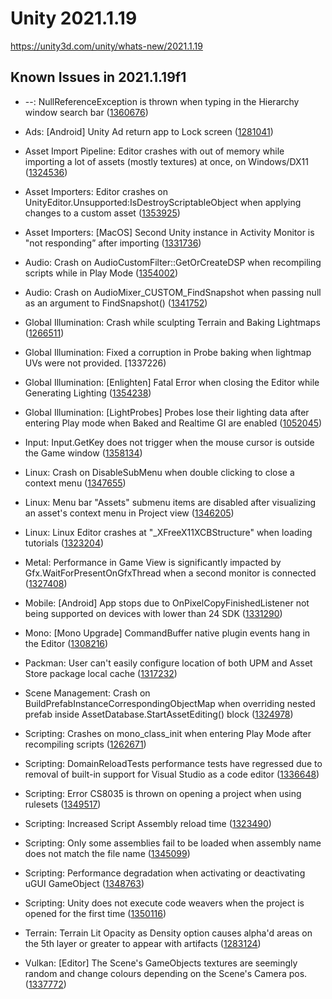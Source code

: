 # Unity 2021.1.19
https://unity3d.com/unity/whats-new/2021.1.19

## Known Issues in 2021.1.19f1

<ul>
<li><p>--: NullReferenceException is thrown when typing in the Hierarchy window search bar (<a href="https://issuetracker.unity3d.com/issues/nullreferenceexception-is-thrown-when-typing-in-the-hierarchy-window-search-bar">1360676</a>)</p></li>
<li><p>Ads: [Android] Unity Ad return app to Lock screen (<a href="https://issuetracker.unity3d.com/issues/android-unity-ad-return-app-to-lock-screen">1281041</a>)</p></li>
<li><p>Asset Import Pipeline: Editor crashes with out of memory while importing a lot of assets (mostly textures) at once, on Windows/DX11 (<a href="https://issuetracker.unity3d.com/issues/editor-crashes-with-system-out-of-memory-error-when-importing-size-heavy-textures">1324536</a>)</p></li>
<li><p>Asset Importers: Editor crashes on UnityEditor.Unsupported:IsDestroyScriptableObject when applying changes to a custom asset (<a href="https://issuetracker.unity3d.com/issues/editor-crashes-on-unityeditor-dot-unsupported-isdestroyscriptableobject-when-applying-changes-to-a-custom-asset">1353925</a>)</p></li>
<li><p>Asset Importers: [MacOS] Second Unity instance in Activity Monitor is "not responding” after importing (<a href="https://issuetracker.unity3d.com/issues/macos-second-unity-instance-in-activity-monitor-is-not-responding-after-importing">1331736</a>)</p></li>
<li><p>Audio: Crash on AudioCustomFilter::GetOrCreateDSP when recompiling scripts while in Play Mode (<a href="https://issuetracker.unity3d.com/issues/crash-on-audiocustomfilter-getorcreatedsp-when-recompiling-scripts-while-in-play-mode">1354002</a>)</p></li>
<li><p>Audio: Crash on AudioMixer_CUSTOM_FindSnapshot when passing null as an argument to FindSnapshot() (<a href="https://issuetracker.unity3d.com/issues/crash-on-audiomixer-custom-findsnapshot-when-passing-null-as-an-argument-to-findsnapshot">1341752</a>)</p></li>
<li><p>Global Illumination: Crash while sculpting Terrain and Baking Lightmaps (<a href="https://issuetracker.unity3d.com/issues/crash-while-sculpting-terrain">1266511</a>)</p></li>
<li><p>Global Illumination: Fixed a corruption in Probe baking when lightmap UVs were not provided. [1337226)</p></li>
<li><p>Global Illumination: [Enlighten] Fatal Error when closing the Editor while Generating Lighting (<a href="https://issuetracker.unity3d.com/issues/fatal-error-when-closing-the-editor-while-generating-lighting">1354238</a>)</p></li>
<li><p>Global Illumination: [LightProbes] Probes lose their lighting data after entering Play mode when Baked and Realtime GI are enabled (<a href="https://issuetracker.unity3d.com/issues/light-probes-lose-their-lighting-data-after-entering-play-mode-when-baked-and-realtime-gi-are-enabled">1052045</a>)</p></li>
<li><p>Input: Input.GetKey does not trigger when the mouse cursor is outside the Game window (<a href="https://issuetracker.unity3d.com/issues/input-dot-getkey-does-not-trigger-when-the-mouse-cursor-is-outside-the-game-window">1358134</a>)</p></li>
<li><p>Linux:  Crash on DisableSubMenu when double clicking to close a context menu (<a href="https://issuetracker.unity3d.com/issues/linux-crash-on-disablesubmenu-when-double-clicking-to-close-a-context-menu">1347655</a>)</p></li>
<li><p>Linux:  Menu bar "Assets" submenu items are disabled after visualizing an asset's context menu in Project view (<a href="https://issuetracker.unity3d.com/issues/menu-bar-assets-submenu-items-are-disabled-after-visualizing-ans-assets-context-menu-in-project-view">1346205</a>)</p></li>
<li><p>Linux: Linux Editor crashes at "_XFreeX11XCBStructure" when loading tutorials (<a href="https://issuetracker.unity3d.com/issues/linux-editor-crashes-at-xfreex11xcbstructure-when-loading-tutorials">1323204</a>)</p></li>
<li><p>Metal: Performance in Game View is significantly impacted by Gfx.WaitForPresentOnGfxThread when a second monitor is connected (<a href="https://issuetracker.unity3d.com/issues/performance-in-game-view-is-significantly-impacted-by-gfx-dot-waitforpresentongfxthread-when-a-second-monitor-is-connected">1327408</a>)</p></li>
<li><p>Mobile: [Android] App stops due to OnPixelCopyFinishedListener not being supported on devices with lower than 24 SDK (<a href="https://issuetracker.unity3d.com/issues/app-stops-due-to-onpixelcopyfinishedlistener-not-being-supported-on-devices-with-lower-than-24-sdk">1331290</a>)</p></li>
<li><p>Mono: [Mono Upgrade] CommandBuffer native plugin events hang in the Editor (<a href="https://issuetracker.unity3d.com/issues/commandbuffer-native-plugin-events-hang-in-the-editor">1308216</a>)</p></li>
<li><p>Packman: User can't easily configure location of both UPM and Asset Store package local cache (<a href="https://issuetracker.unity3d.com/issues/user-cant-easily-configure-location-of-both-upm-and-asset-store-package-local-cache">1317232</a>)</p></li>
<li><p>Scene Management: Crash on BuildPrefabInstanceCorrespondingObjectMap when overriding nested prefab inside AssetDatabase.StartAssetEditing() block (<a href="https://issuetracker.unity3d.com/issues/crash-on-buildprefabinstancecorrespondingobjectmap-when-overriding-nested-prefab-inside-assetdatabase-dot-startassetediting-block">1324978</a>)</p></li>
<li><p>Scripting: Crashes on mono_class_init when entering Play Mode after recompiling scripts (<a href="https://issuetracker.unity3d.com/issues/crashes-on-mono-class-init-when-entering-play-mode-after-recompiling-scripts">1262671</a>)</p></li>
<li><p>Scripting: DomainReloadTests performance tests have regressed due to removal of built-in support for Visual Studio as a code editor (<a href="https://issuetracker.unity3d.com/issues/domainreloadtests-performance-tests-have-regressed-due-to-removal-of-built-in-support-for-visual-studio-as-a-code-editor">1336648</a>)</p></li>
<li><p>Scripting: Error CS8035 is thrown on opening a project when using rulesets (<a href="https://issuetracker.unity3d.com/issues/error-cs8035">1349517</a>)</p></li>
<li><p>Scripting: Increased Script Assembly reload time (<a href="https://issuetracker.unity3d.com/issues/increased-reload-time">1323490</a>)</p></li>
<li><p>Scripting: Only some assemblies fail to be loaded when assembly name does not match the file name (<a href="https://issuetracker.unity3d.com/issues/only-some-assemblies-fail-to-be-loaded-when-assembly-name-does-not-match-the-file-name">1345099</a>)</p></li>
<li><p>Scripting: Performance degradation when activating or deactivating uGUI GameObject (<a href="https://issuetracker.unity3d.com/issues/performance-degradation-when-activating-or-deactivating-ugui-gameobject">1348763</a>)</p></li>
<li><p>Scripting: Unity does not execute code weavers when the project is opened for the first time (<a href="https://issuetracker.unity3d.com/issues/unity-does-not-execute-code-weavers-when-its-opened-for-the-first-time">1350116</a>)</p></li>
<li><p>Terrain: Terrain Lit Opacity as Density option causes alpha'd areas on the 5th layer or greater to appear with artifacts (<a href="https://issuetracker.unity3d.com/issues/terrain-lit-opacity-as-density-option-causes-alphad-areas-on-the-5th-layer-or-greater-to-appear-with-artifacts">1283124</a>)</p></li>
<li><p>Vulkan: [Editor] The Scene's GameObjects textures are seemingly random and change colours depending on the Scene's Camera pos. (<a href="https://issuetracker.unity3d.com/issues/vulkan-editor-the-scenes-gameobjects-textures-are-seemingly-random-and-change-colours-depending-on-the-scenes-camera-pos">1337772</a>)</p></li>
</ul>
